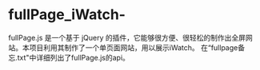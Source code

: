 # fullPage_iWatch-
fullPage.js 是一个基于 jQuery 的插件，它能够很方便、很轻松的制作出全屏网站。本项目利用其制作了一个单页面网站，用以展示iWatch。
在“fullpage备忘.txt"中详细列出了fullPage.js的api。
